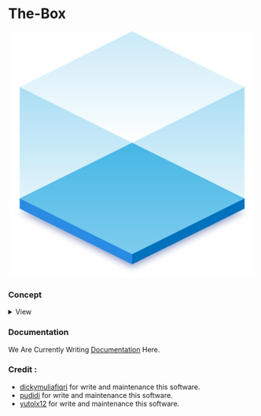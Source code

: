 # The-Box

<p align="center">
    <img width="500" height="500" src=/assests/Logo.png>
</p>

### Concept
<details>
    <summary>View</summary>

#### Blueprint
![Blueprint](/assests/Blueprint.png)

#### Flowchart
![Flowchart](/assests/Flowchart.jpg)

</details>

### Documentation
We Are Currently Writing [Documentation](https://aquabellus.gitbook.io/aqua-bellus/) Here.

### Credit :
- [dickymuliafiqri](https://github.com/Dicky-MF) for write and maintenance this software.
- [pudidi](https://github.com/pudidi) for write and maintenance this software.
- [yutolx12](https://github.com/yutolx12) for write and maintenance this software.